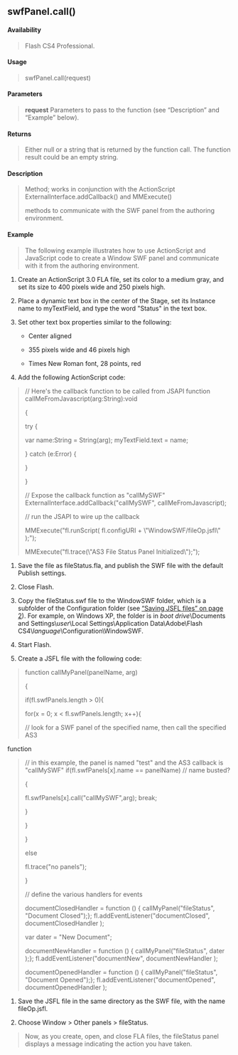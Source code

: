 ## swfPanel.call()

#### Availability

> Flash CS4 Professional.

#### Usage

> swfPanel.call(request)

#### Parameters

> **request** Parameters to pass to the function (see “Description” and “Example” below).

#### Returns

> Either null or a string that is returned by the function call. The function result could be an empty string.

#### Description

> Method; works in conjunction with the ActionScript ExternalInterface.addCallback() and MMExecute()
>
> methods to communicate with the SWF panel from the authoring environment.

#### Example

> The following example illustrates how to use ActionScript and JavaScript code to create a Window SWF panel and communicate with it from the authoring environment.

1.  Create an ActionScript 3.0 FLA file, set its color to a medium gray, and set its size to 400 pixels wide and 250 pixels high.

2.  Place a dynamic text box in the center of the Stage, set its Instance name to myTextField, and type the word "Status" in the text box.

3.  Set other text box properties similar to the following:

    -   Center aligned

    -   355 pixels wide and 46 pixels high

    -   Times New Roman font, 28 points, red

4.  Add the following ActionScript code:

> // Here's the callback function to be called from JSAPI function callMeFromJavascript(arg:String):void
>
> {
>
> try {
>
> var name:String = String(arg); myTextField.text = name;
>
> } catch (e:Error) {
>
> }
>
> }
>
> // Expose the callback function as "callMySWF" ExternalInterface.addCallback("callMySWF", callMeFromJavascript);
>
> // run the JSAPI to wire up the callback
>
> MMExecute("fl.runScript( fl.configURI + \\"WindowSWF/fileOp.jsfl\\" );");
>
> MMExecute("fl.trace(\\"AS3 File Status Panel Initialized\\");");

1.  Save the file as fileStatus.fla, and publish the SWF file with the default Publish settings.

2.  Close Flash.

3.  Copy the fileStatus.swf file to the WindowSWF folder, which is a subfolder of the Configuration folder (see [“Saving JSFL files” on page 2](#_bookmark3)). For example, on Windows XP, the folder is in *boot drive*\\Documents and Settings\\*user*\\Local Settings\\Application Data\\Adobe\\Flash CS4\\*language*\\Configuration\\WindowSWF.

4.  Start Flash.

5.  Create a JSFL file with the following code:

> function callMyPanel(panelName, arg)
>
> {
>
> if(fl.swfPanels.length \> 0){
>
> for(x = 0; x \< fl.swfPanels.length; x++){
>
> // look for a SWF panel of the specified name, then call the specified AS3

function

> // in this example, the panel is named "test" and the AS3 callback is "callMySWF" if(fl.swfPanels\[x\].name == panelName) // name busted?
>
> {
>
> fl.swfPanels\[x\].call("callMySWF",arg); break;
>
> }
>
> }
>
> }
>
> else
>
> fl.trace("no panels");
>
> }
>
> // define the various handlers for events
>
> documentClosedHandler = function () { callMyPanel("fileStatus", "Document Closed");}; fl.addEventListener("documentClosed", documentClosedHandler );
>
> var dater = "New Document";
>
> documentNewHandler = function () { callMyPanel("fileStatus", dater );}; fl.addEventListener("documentNew", documentNewHandler );
>
> documentOpenedHandler = function () { callMyPanel("fileStatus", "Document Opened");}; fl.addEventListener("documentOpened", documentOpenedHandler );

1.  Save the JSFL file in the same directory as the SWF file, with the name fileOp.jsfl.

2.  Choose Window \> Other panels \> fileStatus.

> Now, as you create, open, and close FLA files, the fileStatus panel displays a message indicating the action you have taken.

